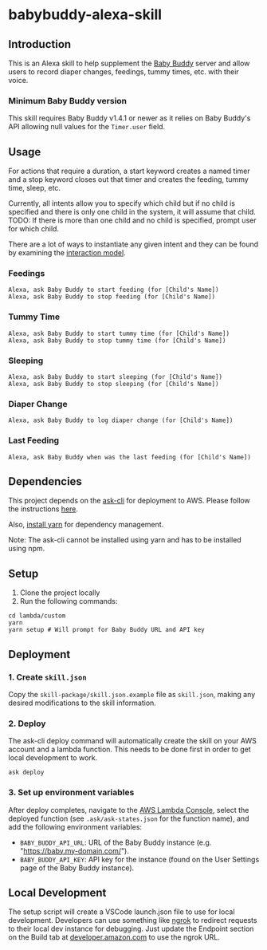 # babybuddy-alexa-skill

## Introduction

This is an Alexa skill to help supplement the [Baby Buddy](https://github.com/babybuddy/babybuddy) server and allow users to record diaper changes, feedings, tummy times, etc. with their voice.

### Minimum Baby Buddy version

This skill requires Baby Buddy v1.4.1 or newer as it relies on Baby Buddy's API allowing null values for the `Timer.user` field.

## Usage

For actions that require a duration, a start keyword creates a named timer and a stop keyword closes out that timer and creates the feeding, tummy time, sleep, etc.

Currently, all intents allow you to specify which child but if no child is specified and there is only one child in the system, it will assume that child.  TODO:  If there is more than one child and no child is specified, prompt user for which child.

There are a lot of ways to instantiate any given intent and they can be found by examining the [interaction model](https://github.com/babybuddy/babybuddy-alexa-skill/blob/master/skill-package/interactionModels/custom/en-US.json).

### Feedings

```
Alexa, ask Baby Buddy to start feeding (for [Child's Name])
Alexa, ask Baby Buddy to stop feeding (for [Child's Name])
```

### Tummy Time

```
Alexa, ask Baby Buddy to start tummy time (for [Child's Name])
Alexa, ask Baby Buddy to stop tummy time (for [Child's Name])
```

### Sleeping

```
Alexa, ask Baby Buddy to start sleeping (for [Child's Name])
Alexa, ask Baby Buddy to stop sleeping (for [Child's Name])
```

### Diaper Change

```
Alexa, ask Baby Buddy to log diaper change (for [Child's Name])
```

### Last Feeding

```
Alexa, ask Baby Buddy when was the last feeding (for [Child's Name])
```

## Dependencies

This project depends on the [ask-cli](https://github.com/alexa/ask-cli) for deployment to AWS.  Please follow the instructions [here](https://github.com/alexa/ask-cli).

Also, [install yarn](https://yarnpkg.com/getting-started/install) for dependency management.

Note:  The ask-cli cannot be installed using yarn and has to be installed using npm.

## Setup

1. Clone the project locally
2. Run the following commands:

```
cd lambda/custom
yarn
yarn setup # Will prompt for Baby Buddy URL and API key
```

## Deployment

### 1. Create `skill.json`

Copy the `skill-package/skill.json.example` file as `skill.json`, making any desired modifications to the skill information.

### 2. Deploy

The ask-cli deploy command will automatically create the skill on your AWS account and a lambda function.  This needs to be done first in order to get local development to work.

```
ask deploy
```

### 3. Set up environment variables

After deploy completes, navigate to the [AWS Lambda Console](https://console.aws.amazon.com/lambda), select the deployed function (see `.ask/ask-states.json` for the function name), and add the following environment variables:

- `BABY_BUDDY_API_URL`: URL of the Baby Buddy instance (e.g. "https://baby.my-domain.com/").
- `BABY_BUDDY_API_KEY`: API key for the instance (found on the User Settings page of the Baby Buddy instance).

## Local Development

The setup script will create a VSCode launch.json file to use for local development.  Developers can use something like [ngrok](https://ngrok.com/download) to redirect requests to their local dev instance for debugging.  Just update the Endpoint section on the Build tab at [developer.amazon.com](https://developer.amazon.com) to use the ngrok URL.